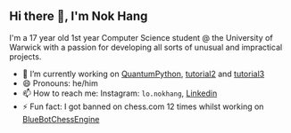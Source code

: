 ## Hi there 👋, I'm Nok Hang

I'm a 17 year old 1st year Computer Science student @ the University of Warwick with a passion for developing all sorts of unusual and impractical projects.

- 🔭 I’m currently working on [QuantumPython](https://github.com/BlueTot/QuantumPython), [tutorial2](https://github.com/bakerpdgit/tutorial2) and [tutorial3](https://github.com/bakerpdgit/tutorial3)
- 😄 Pronouns: he/him
- 📫 How to reach me: Instagram: `lo.nokhang`, [Linkedin](https://www.linkedin.com/in/nok-hang-lo-2695a6282/)
- ⚡ Fun fact: I got banned on chess.com 12 times whilst working on [BlueBotChessEngine](https://github.com/BlueTot/BlueBotChessEngine)

<!--
**BlueTot/BlueTot** is a ✨ _special_ ✨ repository because its `README.md` (this file) appears on your GitHub profile.

Here are some ideas to get you started:

- 🔭 I’m currently working on ...
- 🌱 I’m currently learning ...
- 👯 I’m looking to collaborate on ...
- 🤔 I’m looking for help with ...
- 💬 Ask me about ...
- 📫 How to reach me: ...
- 😄 Pronouns: ...
- ⚡ Fun fact: ...
-->
